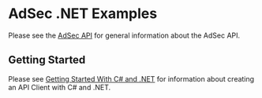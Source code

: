 # AdSec .NET Examples
Please see the [AdSec API](https://arup-group.github.io/oasys-combined/adsec-api/index.html)
for general information about the AdSec API.

## Getting Started
Please see [Getting Started With C# and .NET](https://arup-group.github.io/oasys-combined/adsec-api/common/creating_applications/dotnet_clients.html) for information about creating an API Client with C# and .NET.

